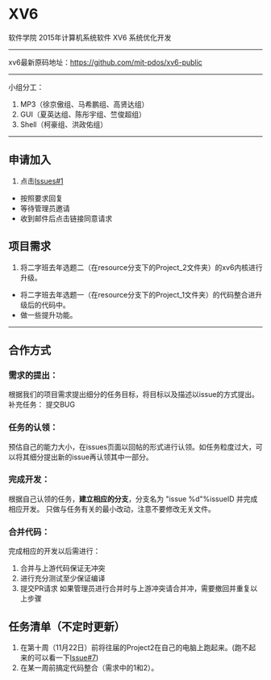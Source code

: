 # XV6
软件学院 2015年计算机系统软件 XV6 系统优化开发

-----

xv6最新原码地址：https://github.com/mit-pdos/xv6-public

-----

小组分工：
1. MP3（徐京傲组、马希鹏组、高贤达组）
2. GUI（夏英达组、陈彤宇组、竺俊超组）
3. Shell（柯豪组、洪政佑组）

-----

## 申请加入
1. 点击[Issues#1](https://github.com/THSS13/XV6/issues/1)
-  按照要求回复
-  等待管理员邀请
-  收到邮件后点击链接同意请求

## 项目需求
1. 将二字班去年选题二（在resource分支下的Project_2文件夹）的xv6内核进行升级。
-  将二字班去年选题一（在resource分支下的Project_1文件夹）的代码整合进升级后的代码中。
-  做一些提升功能。

-----
## 合作方式
### 需求的提出：
  根据我们的项目需求提出细分的任务目标，将目标以及描述以issue的方式提出。
  补充任务： 提交BUG
### 任务的认领：
  预估自己的能力大小，在issues页面以回帖的形式进行认领。如任务粒度过大，可以将其细分提出新的issue再认领其中一部分。
### 完成开发：
  根据自己认领的任务，**建立相应的分支**，分支名为 "issue %d"%issueID 并完成相应开发。
  只做与任务有关的最小改动，注意不要修改无关文件。
### 合并代码：
完成相应的开发以后需进行：
1. 合并与上游代码保证无冲突
2. 进行充分测试至少保证编译
3. 提交PR请求
如果管理员进行合并时与上游冲突请合并冲，需要撤回并重复以上步骤
  


## 任务清单（不定时更新）
1. 在第十周（11月22日）前将往届的Project2在自己的电脑上跑起来。(跑不起来的可以看一下[Issue#7](https://github.com/THSS13/XV6/issues/7))
2. 在某一周前搞定代码整合（需求中的1和2）。
